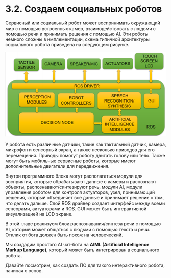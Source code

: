 # 3.2. Создаем социальных роботов

Сервисный или социальный робот может воспринимать окружающий мир с помощью встроенных камер, взаимодействовать с людьми с помощью речи и принимать решения с помощью AI. Эти роботы немного сложны в имплементации, схема типичной архитектуры социального робота приведена на следующем рисунке.

![](../../.gitbook/assets/image%20%282%29.png)

У робота есть различные датчики, такие как тактильный датчик, камера, микрофон и сенсорный экран, а также несколько приводов для его перемещения. Приводы помогут роботу двигать голову или тело. Также могут быть мобильные сервисные роботы, которые имеют дополнительные двигатели для передвижения.

Внутри программного блока могут располагаться модули для восприятия, которые обрабатывают данные с камеры и распознают объекты, распознавают/синтезируют речь, модули AI, модули управления роботом для контроля актуаторов, узел, принимающий решения, который объединяет все данные и принимает решение о том, что делать дальше. Слой ROS драйвер создает интерфейс между всеми сенсорами, актуаторами и ROS. GUI может быть интерактивной визуализацией на LCD экране.

В этой главе реализуем блок распознавания/синтеза речи с помощью AI, который может общаться с людьми с помощью текста и речи. Отклик от бота должен быть похож на человеческий.

Мы создадим простого AI чат-бота на **AIML \(Artificial Intelligence Markup Language\)**, который может быть интегрирован в социального робота.

Давайте посмотрим, как создать ПО  для такого интерактивного робота, начиная с основ.

